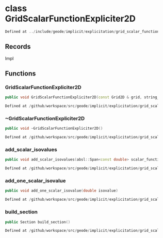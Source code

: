 # class GridScalarFunctionExpliciter2D

```cpp
Defined at ../include/geode/implicit/explicitation/grid_scalar_function_expliciter_2d.h#22
```

## Records

Impl



## Functions

### GridScalarFunctionExpliciter2D

```cpp
public void GridScalarFunctionExpliciter2D(const Grid2D & grid, string_view scalar_function_name)
```

```cpp
Defined at /github/workspace/src/geode/implicit/explicitation/grid_scalar_function_expliciter_2d.cpp#130
```

### ~GridScalarFunctionExpliciter2D

```cpp
public void ~GridScalarFunctionExpliciter2D()
```

```cpp
Defined at /github/workspace/src/geode/implicit/explicitation/grid_scalar_function_expliciter_2d.cpp#136
```

### add_scalar_isovalues

```cpp
public void add_scalar_isovalues(absl::Span<const double> scalar_function_values)
```

```cpp
Defined at /github/workspace/src/geode/implicit/explicitation/grid_scalar_function_expliciter_2d.cpp#138
```

### add_one_scalar_isovalue

```cpp
public void add_one_scalar_isovalue(double isovalue)
```

```cpp
Defined at /github/workspace/src/geode/implicit/explicitation/grid_scalar_function_expliciter_2d.cpp#144
```

### build_section

```cpp
public Section build_section()
```

```cpp
Defined at /github/workspace/src/geode/implicit/explicitation/grid_scalar_function_expliciter_2d.cpp#150
```



